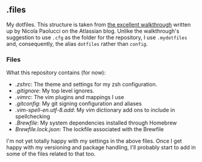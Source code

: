 ## .files
My dotfiles. This structure is taken from [the excellent
walkthrough](https://www.atlassian.com/git/tutorials/dotfiles) written 
up by Nicola Paolucci on the Atlassian blog. Unlike the walkthrough's
suggestion to use `.cfg` as the folder for the repository, I use 
`.mydotfiles` and, consequently, the alias `dotfiles` rather than `config`.

### Files

What this repository contains (for now):

- *.zshrc*: The theme and settings for my zsh configuration.
- *.gitignore*: My top level ignores.
- *.vimrc*: The vim plugins and mappings I use
- *.gitconfig*: My git signing configuration and aliases
- *.vim-spell-en.utf-8.add*: My vim dictionary add ons to include in
  spellchecking
- *.Brewfile*: My system dependencies installed through Homebrew
- *Brewfile.lock.json*: The lockfile associated with the Brewfile

I'm not yet totally happy with my settings in the above files. Once I get 
happy with my versioning and package handling, I'll probably start to add in
some of the files related to that too.
